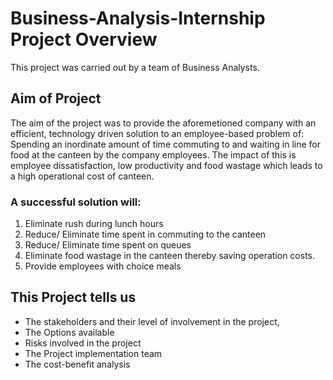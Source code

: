 # Business-Analysis-Internship Project Overview
This project was carried out by a team of Business Analysts.
## Aim of Project
The aim of the project was to provide the aforemetioned company with an efficient, technology driven solution to an employee-based problem of:
Spending an inordinate amount of time commuting to and waiting in line for food at the canteen by the company employees. The impact of this is employee dissatisfaction, low productivity and food wastage which leads to a high operational cost of canteen. 
### A successful solution will:
1. Eliminate rush during lunch hours
2. Reduce/ Eliminate time spent in commuting to the canteen
3. Reduce/ Eliminate time spent on queues
4. Eliminate food wastage in the canteen thereby saving operation costs.
5. Provide employees with choice meals

## This Project tells us 
* The stakeholders and their level of involvement in the project, 
* The Options available
* Risks involved in the project
* The Project implementation team
* The cost-benefit analysis
